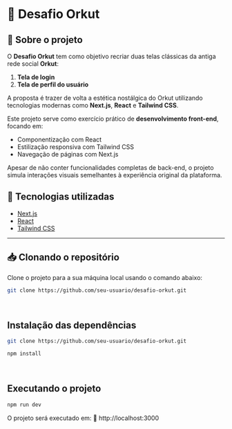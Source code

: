 # 💬 Desafio Orkut

## 🧠 Sobre o projeto

O **Desafio Orkut** tem como objetivo recriar duas telas clássicas da antiga rede social **Orkut**:

1. **Tela de login**
2. **Tela de perfil do usuário**

A proposta é trazer de volta a estética nostálgica do Orkut utilizando tecnologias modernas como **Next.js**, **React** e **Tailwind CSS**.

Este projeto serve como exercício prático de **desenvolvimento front-end**, focando em:
- Componentização com React
- Estilização responsiva com Tailwind CSS
- Navegação de páginas com Next.js

Apesar de não conter funcionalidades completas de back-end, o projeto simula interações visuais semelhantes à experiência original da plataforma.


## 🚀 Tecnologias utilizadas

- [Next.js](https://nextjs.org/)
- [React](https://reactjs.org/)
- [Tailwind CSS](https://tailwindcss.com/)

---

## 📥 Clonando o repositório

Clone o projeto para a sua máquina local usando o comando abaixo:

```bash
git clone https://github.com/seu-usuario/desafio-orkut.git
```

<br/>

## Instalação das dependências

```bash
git clone https://github.com/seu-usuario/desafio-orkut.git
```

```bash
npm install
```
 

<br/>

## Executando o projeto

```bash
npm run dev
```


O projeto será executado em:
🔗 http://localhost:3000

<br/>

